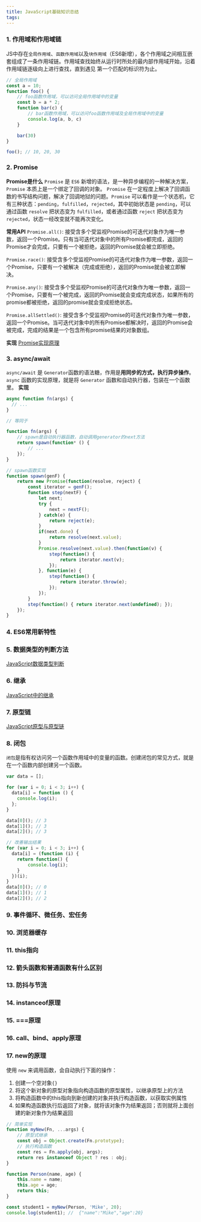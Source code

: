 ```yaml
---
title: JavaScript基础知识总结
tags:
---
```


### 1. 作用域和作用域链
JS中存在`全局作用域`、`函数作用域`以及`块作用域`（ES6新增），各个作用域之间相互嵌套组成了一条作用域链。作用域查找始终从运行时所处的最内部作用域开始，沿着作用域链逐级向上进行查找，直到遇见 第一个匹配的标识符为止。
```js
// 全局作用域
const a = 10;
function foo() {
    // foo函数作用域，可以访问全局作用域中的变量
    const b = a * 2;
    function bar(c) {
        // bar函数作用域，可以访问foo函数作用域及全局作用域中的变量
        console.log(a, b, c)
    }

    bar(30)
}

foo(); // 10, 20, 30
```
### 2. Promise
**Promise是什么**
`Promise` 是 `ES6` 新增的语法，是一种异步编程的一种解决方案，`Promise` 本质上是一个绑定了回调的对象。 `Promise` 在一定程度上解决了回调函数的书写结构问题，解决了回调地狱的问题。`Promise` 可以看作是一个状态机，它有三种状态：`pending`，`fulfilled`，`rejected`，其中初始状态是 `pending`，可以通过函数 `resolve` 把状态变为 `fulfilled`，或者通过函数 `reject` 把状态变为 `rejected`，状态一经改变就不能再次变化。

**常用API**
`Promise.all()`: 接受含多个受监视Promise的可迭代对象作为唯一参数，返回一个Promise。只有当可迭代对象中的所有Promise都完成，返回的Promise才会完成，只要有一个被拒绝，返回的Promise就会被立即拒绝。

`Promise.race()`: 接受含多个受监视Promise的可迭代对象作为唯一参数，返回一个Promise，只要有一个被解决（完成或拒绝），返回的Promise就会被立即解决。

`Promise.any()`: 接受含多个受监视Promise的可迭代对象作为唯一参数，返回一个Promise，只要有一个被完成，返回的Promise就会变成完成状态，如果所有的promise都被拒绝，返回的promise就会变成拒绝状态。

`Promise.allSettled()`: 接受含多个受监视Promise的可迭代对象作为唯一参数，返回一个Promise。当可迭代对象中的所有Promise都解决时，返回的Promise会被完成，完成的结果是一个包含所有promise结果的对象数组。

**实现**
[Promise实现原理](https://snail-lu.github.io/2022-04-25-promise-shi-xian-yuan-li.html)

### 3. async/await
`async/await` 是 `Generator`函数的语法糖，作用是**用同步的方式，执行异步操作**。
`async` 函数的实现原理，就是将 `Generator` 函数和自动执行器，包装在一个函数里。
**实现**
```js
async function fn(args) {
  // ...
}

// 等同于

function fn(args) {
    // spawn是自动执行器函数，自动调用generator的next方法
    return spawn(function* () {
        // ...
    });
}

// spawn函数实现
function spawn(genF) {
    return new Promise(function(resolve, reject) {
        const iterator = genF();
        function step(nextF) {
            let next;
            try {
                next = nextF();
            } catch(e) {
                return reject(e);
            }
            if(next.done) {
                return resolve(next.value);
            }
            Promise.resolve(next.value).then(function(v) {
                step(function() { 
                    return iterator.next(v); 
                });
            }, function(e) {
                step(function() { 
                    return iterator.throw(e); 
                });
            });
        }
        step(function() { return iterator.next(undefined); });
    });
}
```

### 4. ES6常用新特性
### 5. 数据类型的判断方法
[JavaScript数据类型判断](https://snail-lu.github.io/2022-04-24-javascript-shu-ju-lei-xing-pan-duan.html)
### 6. 继承
[JavaScript中的继承](https://snail-lu.github.io/2022-07-16-javascript-zhong-de-ji-cheng.html)
### 7. 原型链
[JavaScript原型与原型链](https://snail-lu.github.io/2021-09-30-javascript-yuan-xing-yu-yuan-xing-lian.html)

### 8. 闭包
`闭包`是指有权访问另一个函数作用域中的变量的函数。创建闭包的常见方式，就是在一个函数内部创建另一个函数。
```js
var data = [];

for (var i = 0; i < 3; i++) {
  data[i] = function () {
    console.log(i);
  };
}

data[0](); // 3
data[1](); // 3
data[2](); // 3

// 改善输出结果
for (var i = 0; i < 3; i++) {
  data[i] = (function (i) {
    return function() {
        console.log(i);
    }
  })(i);
}
data[0](); // 0
data[1](); // 1
data[2](); // 2
```
### 9. 事件循环、微任务、宏任务
### 10. 浏览器缓存
### 11. this指向
### 12. 箭头函数和普通函数有什么区别
### 13. 防抖与节流
### 14. instanceof原理
### 15. ===原理
### 16. call、bind、apply原理

### 17. new的原理
使用 `new` 来调用函数，会自动执行下面的操作：
1. 创建一个空对象`{}`
2. 将这个新对象的原型对象指向构造函数的原型属性，以继承原型上的方法
3. 将构造函数中的this指向到新创建的对象并执行构造函数，以获取实例属性
4. 如果构造函数执行后返回了对象，就将该对象作为结果返回；否则就将上面创建的新对象作为结果返回

```js
// 简单实现
function myNew(Fn, ...args) {
    // 原型式继承
    const obj = Object.create(Fn.prototype);
    // 执行构造函数
    const res = Fn.apply(obj, args);
    return res instanceof Object ? res : obj;
}

function Person(name, age) {
    this.name = name;
    this.age = age;
    return this;
}

const student1 = myNew(Person, 'Mike', 20);
console.log(student1); //  {"name":"Mike","age":20}
```